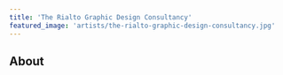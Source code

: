 ```yaml
---
title: 'The Rialto Graphic Design Consultancy'
featured_image: 'artists/the-rialto-graphic-design-consultancy.jpg'
---
```


## About


